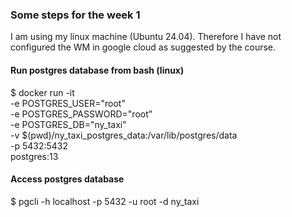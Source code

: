 ### Some steps for the week 1

I am using my linux machine (Ubuntu 24.04). Therefore I have not configured the WM in google cloud as suggested by the course.

#### Run postgres database from bash (linux)

$ docker run -it \
 -e POSTGRES_USER="root" \
 -e POSTGRES_PASSWORD="root" \
 -e POSTGRES_DB="ny_taxi" \
 -v $(pwd)/ny_taxi_postgres_data:/var/lib/postgres/data \
 -p 5432:5432 \
postgres:13

#### Access postgres database

$ pgcli -h localhost -p 5432 -u root -d ny_taxi